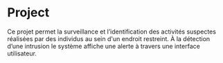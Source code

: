 # Project

Ce projet permet la surveillance et l’identification des activités suspectes réalisées par des individus au sein d'un endroit restreint. À la détection d’une intrusion le système affiche une alerte à travers une interface utilisateur. 
